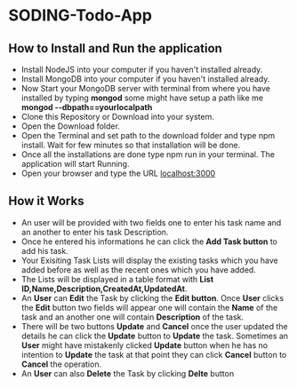 # SODING-Todo-App

## How to Install and Run the application
  * Install NodeJS into your computer if you haven't installed already.
  * Install MongoDB into your computer if you haven't installed already.
  * Now Start your MongoDB server with terminal from where you have installed by typing **mongod** some might have setup a path like me **mongod --dbpath==yourlocalpath**
  * Clone this Repository or Download into your system.
  * Open the Download folder.
  * Open the Terminal and set path to the download folder and type npm install. Wait for few minutes so that installation will be done.
  * Once all the installations are done type npm run in your terminal. The application will start Running.
  * Open your browser and type the URL [localhost:3000](localhost:3000)

## How it Works
  * An user will be provided with two fields one to enter his task name and an another to enter his task Description.
  * Once he entered his informations he can click the **Add Task button** to add his task.
  * Your Exisiting Task Lists will display the existing tasks which you have added before as well as the recent ones which you have added.
  * The Lists will be displayed in a table format with **List ID,Name,Description,CreatedAt,UpdatedAt**.
  * An **User** can **Edit** the Task by clicking the **Edit button**. Once **User** clicks the **Edit** button two fields will appear one will contain the **Name** of the task and an another one will contain **Description** of the task. 
  * There will be two buttons **Update** and **Cancel** once the user updated the details he can click the **Update** button to **Update** the task. Sometimes an **User** might have mistakenly clicked **Update** button when he has no intention to **Update** the task at that point they can click **Cancel** button to **Cancel** the operation.
  * An **User** can also **Delete** the Task by clicking **Delte** button
